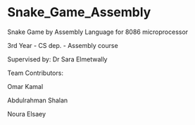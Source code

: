# Snake_Game_Assembly
Snake Game by Assembly Language for 8086 microprocessor

3rd Year - CS dep. - Assembly course

Supervised by: Dr Sara Elmetwally


Team Contributors:

Omar Kamal

Abdulrahman Shalan

Noura Elsaey
